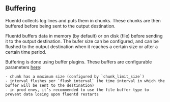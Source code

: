 ## Buffering

Fluentd collects log lines and puts them in chunks. These chunks are then buffered before being sent to the output destination.

Fluentd buffers data in memory (by default) or on disk (file) before sending it to the output destination. The bufer size can be configured, and can be flushed to the output destination when it reaches a certain size or after a certain time period. 

Buffering is done using buffer plugins. These buffers are configurable parameters [here](https://docs.fluentd.org/output#buffering-retrying-parameters):

    - chunk has a maximum size (configured by `chunk_limit_size`)
    - interval flushes per `flush_interval` (he time interval in which the buffer will be sent to the destination)
    - in prod envs, it’s recommended to use the file buffer type to prevent data losing upon fluentd restarts